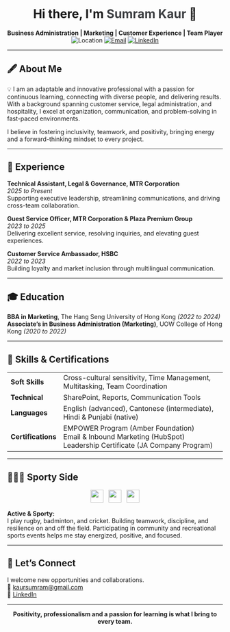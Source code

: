 <!-- Sumram Kaur - Professional GitHub Profile README -->

<h1 align="center">Hi there, I'm <span style="color:#3B3D40;">Sumram Kaur</span> 👋</h1>
<p align="center">
  <b>Business Administration | Marketing | Customer Experience | Team Player</b><br>
  <img src="https://img.shields.io/badge/Location-Hong%20Kong-blue?style=flat-square" alt="Location" />
  <a href="mailto:kaursumram@gmail.com"><img src="https://img.shields.io/badge/Email-kaursumram@gmail.com-red?style=flat-square" alt="Email" /></a>
  <a href="https://www.linkedin.com/in/sumramkaur/"><img src="https://img.shields.io/badge/LinkedIn-Connect-blue?style=flat-square&logo=linkedin" alt="LinkedIn" /></a>
</p>

---

## 🖋️ About Me

💡 I am an adaptable and innovative professional with a passion for continuous learning, connecting with diverse people, and delivering results. With a background spanning customer service, legal administration, and hospitality, I excel at organization, communication, and problem-solving in fast-paced environments.

I believe in fostering inclusivity, teamwork, and positivity, bringing energy and a forward-thinking mindset to every project.

---

## 💼 Experience

**Technical Assistant, Legal & Governance, MTR Corporation**  
_2025 to Present_  
Supporting executive leadership, streamlining communications, and driving cross-team collaboration.

**Guest Service Officer, MTR Corporation & Plaza Premium Group**  
_2023 to 2025_  
Delivering excellent service, resolving inquiries, and elevating guest experiences.

**Customer Service Ambassador, HSBC**  
_2022 to 2023_  
Building loyalty and market inclusion through multilingual communication.

---

## 🎓 Education

**BBA in Marketing**, The Hang Seng University of Hong Kong _(2022 to 2024)_  
**Associate’s in Business Administration (Marketing)**, UOW College of Hong Kong _(2020 to 2022)_

---

## 🏅 Skills & Certifications

<table>
  <tr>
    <td><b>Soft Skills</b></td>
    <td>Cross-cultural sensitivity, Time Management, Multitasking, Team Coordination</td>
  </tr>
  <tr>
    <td><b>Technical</b></td>
    <td>SharePoint, Reports, Communication Tools</td>
  </tr>
  <tr>
    <td><b>Languages</b></td>
    <td>English (advanced), Cantonese (intermediate), Hindi & Punjabi (native)</td>
  </tr>
  <tr>
    <td><b>Certifications</b></td>
    <td>
      EMPOWER Program (Amber Foundation)<br>
      Email & Inbound Marketing (HubSpot)<br>
      Leadership Certificate (JA Company Program)
    </td>
  </tr>
</table>

---

## 🏉🏸🏏 Sporty Side

<div align="center">
  <img src="https://img.icons8.com/color/48/000000/rugby.png" height="30"/> &nbsp;
  <img src="https://img.icons8.com/color/48/000000/badminton.png" height="30"/> &nbsp;
  <img src="https://img.icons8.com/color/48/000000/cricket.png" height="30"/>
</div>

**Active & Sporty:**  
I play rugby, badminton, and cricket. Building teamwork, discipline, and resilience on and off the field. Participating in community and recreational sports events helps me stay energized, positive, and focused.

---

## 🤝 Let’s Connect

I welcome new opportunities and collaborations.  
📧 [kaursumram@gmail.com](mailto:kaursumram@gmail.com)  
🔗 [LinkedIn](https://www.linkedin.com/in/sumramkaur/)

---

<p align="center"><b>Positivity, professionalism and a passion for learning is what I bring to every team.</b></p>
